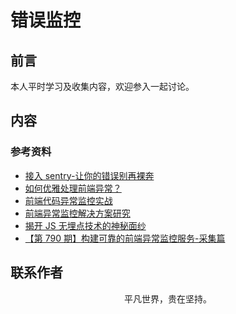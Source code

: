 # 错误监控

## 前言

本人平时学习及收集内容，欢迎参入一起讨论。

## 内容

### 参考资料

- [接入 sentry-让你的错误别再裸奔](https://mp.weixin.qq.com/s/JEDt9BL2eWpVTrtbfEPiAA)
- [如何优雅处理前端异常？](https://zhuanlan.zhihu.com/p/51800345)
- [前端代码异常监控实战](https://zhuanlan.zhihu.com/p/31979395)
- [前端异常监控解决方案研究](https://cdc.tencent.com/2018/09/13/frontend-exception-monitor-research/)
- [揭开 JS 无埋点技术的神秘面纱](http://unclechen.github.io/2018/06/24/%E6%8F%AD%E5%BC%80JS%E6%97%A0%E5%9F%8B%E7%82%B9%E6%8A%80%E6%9C%AF%E7%9A%84%E7%A5%9E%E7%A7%98%E9%9D%A2%E7%BA%B1/)
- [【第 790 期】构建可靠的前端异常监控服务-采集篇](https://mp.weixin.qq.com/s/LGbMXauSuuGWcvqazjXWjQ)

## 联系作者

<div align="center">
    <p>
        平凡世界，贵在坚持。
    </p>
    <img :src="$withBase('/about/contact.png')" />
</div>
